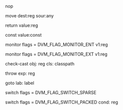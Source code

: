 nop

move 
    dest:reg
    sour:any

return 
    value:reg

const 
    value:const

monitor flags = DVM_FLAG_MONITOR_ENT
    v1:reg

monitor flags = DVM_FLAG_MONITOR_EXT
    v1:reg

check-cast
   obj: reg
   cls: classpath

throw
    exp: reg

goto
    lab: label

switch flags = DVM_FLAG_SWITCH_SPARSE
    
switch flags = DVM_FLAG_SWITCH_PACKED
    cond: reg
    
